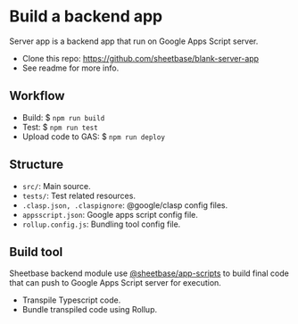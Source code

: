 # Build a backend app

Server app is a backend app that run on Google Apps Script server.

- Clone this repo: <https://github.com/sheetbase/blank-server-app>
- See readme for more info.

## Workflow

- Build: $ `npm run build`
- Test: $ `npm run test`
- Upload code to GAS: $ `npm run deploy`

## Structure

- `src/`: Main source.
- `tests/`: Test related resources.
- `.clasp.json, .claspignore`: @google/clasp config files.
- `appsscript.json`: Google apps script config file.
- `rollup.config.js`: Bundling tool config file.
  
## Build tool

Sheetbase backend module use [@sheetbase/app-scripts](https://github.com/sheetbase/app-scripts) to build final code that can push to Google Apps Script server for execution.

- Transpile Typescript code.
- Bundle transpiled code using Rollup.